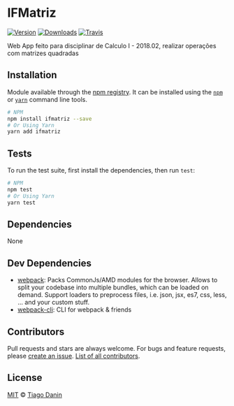 # IFMatriz
[![Version](https://img.shields.io/npm/v/ifmatriz.svg?style=flat-square)](https://npmjs.org/package/ifmatriz)
[![Downloads](https://img.shields.io/npm/dt/ifmatriz.svg?style=flat-square)](https://npmjs.org/package/ifmatriz)
[![Travis](https://img.shields.io/travis/IFPABelem/IFMatriz.svg?branch=master&style=flat-square)](https://travis-ci.org/IFPABelem/IFMatriz)

Web App feito para disciplinar de Calculo I - 2018.02, realizar operações com matrizes quadradas


## Installation
Module available through the
[npm registry](https://www.npmjs.com/). It can be installed using the
[`npm`](https://docs.npmjs.com/getting-started/installing-npm-packages-locally)
or
[`yarn`](https://yarnpkg.com/en/)
command line tools.

```sh
# NPM
npm install ifmatriz --save
# Or Using Yarn
yarn add ifmatriz
```


## Tests
To run the test suite, first install the dependencies, then run `test`:

```sh
# NPM
npm test
# Or Using Yarn
yarn test
```

## Dependencies
None

## Dev Dependencies
- [webpack](https://ghub.io/webpack): Packs CommonJs/AMD modules for the browser. Allows to split your codebase into multiple bundles, which can be loaded on demand. Support loaders to preprocess files, i.e. json, jsx, es7, css, less, ... and your custom stuff.
- [webpack-cli](https://ghub.io/webpack-cli): CLI for webpack &amp; friends


## Contributors
Pull requests and stars are always welcome. For bugs and feature requests, please [create an issue](https://github.com/IFPABelem/IFMatriz/issues). [List of all contributors](https://github.com/IFPABelem/IFMatriz/graphs/contributors).


## License
[MIT](LICENSE) © [Tiago Danin](https://TiagoDanin.github.io)
